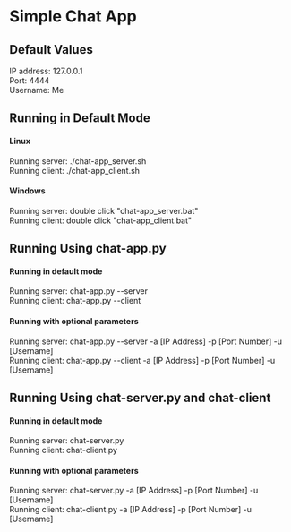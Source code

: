 Simple Chat App
===============
<h2>Default Values</h2>
IP address: 127.0.0.1<br>
Port: 4444<br>
Username: Me<br>

<h2>Running in Default Mode</h2>
<h4>Linux</h4>
Running server: ./chat-app_server.sh<br>
Running client: ./chat-app_client.sh

<h4>Windows</h4>
Running server: double click "chat-app_server.bat"<br>
Running client: double click "chat-app_client.bat"

<h2>Running Using chat-app.py </h2>
<h4>Running in default mode</h4>
Running server: chat-app.py --server<br>
Running client: chat-app.py --client

<h4>Running with optional parameters</h4>
Running server: chat-app.py --server -a [IP Address] -p [Port Number] -u [Username]<br>
Running client: chat-app.py --client -a [IP Address] -p [Port Number] -u [Username]

<h2>Running Using chat-server.py and chat-client</h2>
<h4>Running in default mode</h4>
Running server: chat-server.py<br>
Running client: chat-client.py

<h4>Running with optional parameters</h4>
Running server: chat-server.py -a [IP Address] -p [Port Number] -u [Username]<br>
Running client: chat-client.py -a [IP Address] -p [Port Number] -u [Username]
